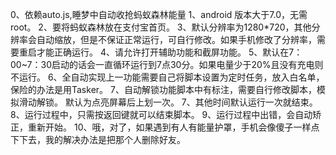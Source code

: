 0、依赖auto.js,睡梦中自动收抢蚂蚁森林能量 
1、android 版本大于7.0，无需root。 
2、要将蚂蚁森林放在支付宝首页。 
3、默认分辨率为1280*720，其他分辨率会自动缩放，但是不保证正常运行，可自行修改。如果手机修改了分辨率，需要重启才能正确运行。 
4、请允许打开辅助功能和截屏功能。 
5、默认在7：00~7：30启动的话会一直循环运行到7点30分。如果电量少于20%且没有充电则不运行。 
6、全自动实现上一功能需要自己将脚本设置为定时任务，放入白名单，保险的办法是用Tasker。
7、自动解锁功能脚本中有标注，需要自行修改脚本，模拟滑动解锁。 默认为点亮屏幕后上划一次。
7、其他时间默认运行一次就结束。
8、运行过程中，只需按返回键就可以结束脚本。
9、运行过程中出错，会自动矫正，重新开始。
10、哦，对了，如果遇到有人有能量护罩，手机会像傻子一样点下下去，我的解决办法是把那个人删除好友。
